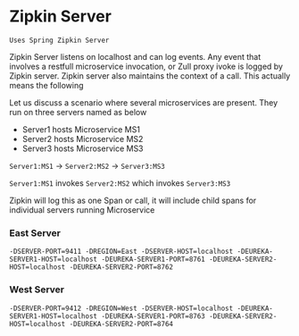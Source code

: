 
# Zipkin Server

`Uses Spring Zipkin Server`

Zipkin Server listens on localhost and can log events. Any event that involves a restfull microservice invocation, or Zull proxy ivoke is logged by Zipkin server.  Zipkin server also maintains the context of a call. This actually means the following

Let us discuss a scenario where several microservices are present. They run on three servers named as below

* Server1 hosts Microservice MS1
* Server2 hosts Microservice MS2
* Server3 hosts Microservice MS3

`Server1:MS1` -> `Server2:MS2` -> `Server3:MS3`

`Server1:MS1` invokes `Server2:MS2` which invokes `Server3:MS3`

Zipkin will log this as one Span or call, it will include child spans for individual servers running Microservice

### East Server

`-DSERVER-PORT=9411 -DREGION=East -DSERVER-HOST=localhost -DEUREKA-SERVER1-HOST=localhost -DEUREKA-SERVER1-PORT=8761 -DEUREKA-SERVER2-HOST=localhost -DEUREKA-SERVER2-PORT=8762`

### West Server

`-DSERVER-PORT=9412 -DREGION=West -DSERVER-HOST=localhost -DEUREKA-SERVER1-HOST=localhost -DEUREKA-SERVER1-PORT=8763 -DEUREKA-SERVER2-HOST=localhost -DEUREKA-SERVER2-PORT=8764`
